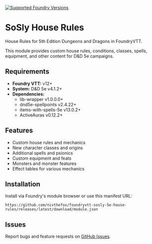 [![Supported Foundry Versions](https://img.shields.io/endpoint?url=https://foundryshields.com/version?url=https://raw.githubusercontent.com/nivthefox/foundryvtt-sosly-5e-house-rules/main/module.json)](https://foundryvtt.com/)

# SoSly House Rules
House Rules for 5th Edition Dungeons and Dragons in FoundryVTT.

This module provides custom house rules, conditions, classes, spells, equipment, and other content for D&D 5e campaigns.

## Requirements
- **Foundry VTT:** v12+
- **System:** D&D 5e v4.1.2+
- **Dependencies:**
  - lib-wrapper v1.0.0.0+
  - dnd5e-spellpoints v2.4.22+
  - items-with-spells-5e v13.0.2+
  - ActiveAuras v0.12.2+

## Features
- Custom house rules and mechanics
- New character classes and origins
- Additional spells and psionics
- Custom equipment and feats
- Monsters and monster features
- Effect tables for various mechanics

## Installation
Install via Foundry's module browser or use this manifest URL:
```
https://github.com/nivthefox/foundryvtt-sosly-5e-house-rules/releases/latest/download/module.json
```

## Issues
Report bugs and feature requests on [GitHub Issues](https://github.com/nivthefox/foundryvtt-sosly-5e-house-rules/issues).
